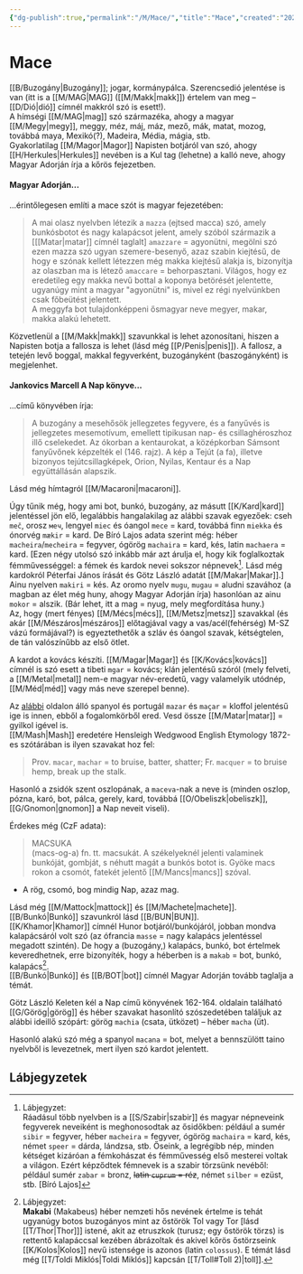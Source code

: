 ```yaml
---
{"dg-publish":true,"permalink":"/M/Mace/","title":"Mace","created":"2024-05-09T01:27","updated":"2025-06-08T01:13"}
---
```



# Mace

[[B/Buzogány\|Buzogány]]; jogar, kormánypálca. Szerencsedió jelentése is van (itt is a [[M/MAG\|MAG]] ([[M/Makk\|makk]]) értelem van meg – [[D/Dió\|dió]] címnél makkról szó is esett!).  
A hímségi [[M/MAG\|mag]] szó származéka, ahogy a magyar [[M/Megy\|megy]], meggy, méz, máj, máz, mező, mák, matat, mozog, továbbá maya, Mexikó(?), Madeira, Média, mágia, stb.  
Gyakorlatilag [[M/Magor\|Magor]] Napisten botjáról van szó, ahogy [[H/Herkules\|Herkules]] nevében is a Kul tag (lehetne) a kalló neve, ahogy Magyar Adorján írja a kőrös fejezetben.  

#### Magyar Adorján...

...érintőlegesen említi a mace szót is magyar fejezetében:  
> A mai olasz nyelvben létezik a `mazza` (ejtsed macca) szó, amely bunkósbotot és nagy kalapácsot jelent, amely szóból származik a \[[[Matar\|matar]] címnél taglalt\] `amazzare` = agyonütni, megölni szó ezen mazza szó ugyan szemere-besenyő, azaz szabin kiejtésű, de hogy e szónak kellett létezzen még makka kiejtésű alakja is, bizonyítja az olaszban ma is létező `amaccare` = behorpasztani. Világos, hogy ez eredetileg egy makka nevű bottal a koponya betörését jelentette, ugyanúgy mint a magyar "agyonütni" is, mivel ez régi nyelvünkben csak főbeütést jelentett.  
> A meggyfa bot tulajdonképpeni ősmagyar neve megyer, makar, makka alakú lehetett.  

Közvetlenül a [[M/Makk\|makk]] szavunkkal is lehet azonosítani, hiszen a Napisten botja a fallosza is lehet (lásd még [[P/Penis\|penis]]). A fallosz, a tetején levő boggal, makkal fegyverként, buzogányként (baszogányként) is megjelenhet.  

#### Jankovics Marcell A Nap könyve...  

...című könyvében írja:  
> A buzogány a mesehősök jellegzetes fegyvere, és a fanyűvés is jellegzetes mesemotívum, emellett tipikusan nap- és csillaghéroszhoz illő cselekedet. Az ókorban a kentaurokat, a középkorban Sámsont fanyűvőnek képzelték el (146. rajz). A kép a Tejút (a fa), illetve bizonyos tejútcsillagképek, Orion, Nyilas, Kentaur és a Nap együttállásán alapszik.  

Lásd még hímtagról [[M/Macaroni\|macaroni]].  

Úgy tűnik még, hogy ami bot, bunkó, buzogány, az másutt [[K/Kard\|kard]] jelentéssel jön elő, legalábbis hangalakilag az alábbi szavak egyezőek: cseh `meč`, orosz `меч`, lengyel `miec` és óangol `mece` = kard, továbbá finn `miekka` és ónorvég `mækir` = kard. De Bíró Lajos adata szerint még: héber `macheira`/`mecheira` = fegyver, ógörög `machaira` = kard, kés, latin `machaera` = kard. \[Ezen négy utolsó szó inkább már azt árulja el, hogy kik foglalkoztak fémművességgel: a fémek és kardok nevei sokszor népnevek[^1]. Lásd még kardokról Péterfai János írását és Götz László adatát [[M/Makar\|Makar]].\]  
Ainu nyelven `makiri` = kés. Az oromo nyelv `mugu`, `mugau` = aludni szavához (a magban az élet még huny, ahogy Magyar Adorján írja) hasonlóan az ainu `mokor` = alszik. (Bár lehet, itt a mag = nyug, mely megfordítása huny.)  
Az, hogy (mert fényes) [[M/Mécs\|mécs]], [[M/Metsz\|metsz]] szavakkal (és akár [[M/Mészáros\|mészáros]] előtagjával vagy a vas/acél(fehérség) M-SZ vázú formájával?) is egyeztethetők a szláv és óangol szavak, kétségtelen, de tán valószínűbb az első ötlet.  

A kardot a kovács készíti. [[M/Magar\|Magar]] és [[K/Kovács\|kovács]] címnél is szó esett a tibeti `mgar` = kovács; klán jelentésű szóról (mely felveti, a [[M/Metal\|metal]] nem-e magyar név-eredetű, vagy valamelyik utódnép, [[M/Méd\|méd]] vagy más neve szerepel benne).  

Az [alábbi](https://www.wordsense.eu/mazara/) oldalon álló spanyol és portugál `mazar` és `maçar` = kloffol jelentésű ige is innen, ebből a fogalomkörből ered. Vesd össze [[M/Matar\|matar]] = gyilkol igével is.  
[[M/Mash\|Mash]] eredetére Hensleigh Wedgwood English Etymology 1872-es szótárában is ilyen szavakat hoz fel:  
> Prov. `macar`, `machar` = to bruise, batter, shatter; Fr. `macquer` = to bruise hemp, break up the stalk.  

Hasonló a zsidók szent oszlopának, a `maceva`-nak a neve is (minden oszlop, pózna, karó, bot, pálca, gerely, kard, továbbá [[O/Obeliszk\|obeliszk]], [[G/Gnomon\|gnomon]] a Nap neveit viseli).  

Érdekes még (CzF adata):  
> MACSUKA  
>  (macs-og-a) fn. tt. macsukát. A székelyeknél jelenti valaminek bunkóját, gombját, s néhutt magát a bunkós botot is. Gyöke macs rokon a csomót, fatekét jelentő [[M/Mancs\|mancs]] szóval.  
- A rög, csomó, bog mindig Nap, azaz mag.

Lásd még [[M/Mattock\|mattock]] és [[M/Machete\|machete]]. [[B/Bunkó\|Bunkó]] szavunkról lásd [[B/BUN\|BUN]].  
[[K/Khamor\|Khamor]] címnél Hunor botjáról/bunkójáról, jobban mondva kalapácsáról volt szó (az ófrancia `masse` = nagy kalapács jelentéssel megadott szintén). De hogy a (buzogány,) kalapács, bunkó, bot értelmek keveredhetnek, erre bizonyíték, hogy a héberben is a `makab` = bot, bunkó, kalapács[^2].  
[[B/Bunkó\|Bunkó]] és [[B/BOT\|bot]] címnél Magyar Adorján tovább taglalja a témát.  

Götz László Keleten kél a Nap című könyvének 162-164. oldalain található [[G/Görög\|görög]] és héber szavakat hasonlító szószedetében találjuk az alábbi ideillő szópárt: görög `machia` (csata, ütközet) – héber `macha` (üt).

Hasonló alakú szó még a spanyol `macana` = bot, melyet a bennszülött taino nyelvből is levezetnek, mert ilyen szó kardot jelentett.  

## Lábjegyzetek

[^1]: Lábjegyzet:  
Ráadásul több nyelvben is a [[S/Szabir\|szabir]] és magyar népneveink fegyverek neveiként is meghonosodtak az ősidőkben: például a sumér `sibir` = fegyver, héber `macheira` = fegyver, ógörög `machaira` = kard, kés, német `speer` = dárda, lándzsa, stb. Őseink, a legrégibb nép, minden kétséget kizáróan a fémkohászat és fémművesség első mesterei voltak a világon. Ezért képződtek fémnevek is a szabir törzsünk nevéből: például sumér `zabar` = bronz, ~~latin `cuprum` = réz~~, német `silber` = ezüst, stb. \[Bíró Lajos\]  

[^2]: Lábjegyzet:  
**Makabi** (Makabeus) héber nemzeti hős nevének értelme is tehát ugyanúgy botos buzogányos mint az őstörök Tol vagy Tor \[lásd [[T/Thor\|Thor]]\] istené, akit az etruszkok (turusz; egy őstörök törzs) is rettentő kalapáccsal kezében ábrázoltak és akivel kőrös őstörzseink [[K/Kolos\|Kolos]] nevű istensége is azonos (latin `colossus`). E témát lásd még [[T/Toldi Miklós\|Toldi Miklós]] kapcsán [[T/Toll#Toll 2)\|toll]].  